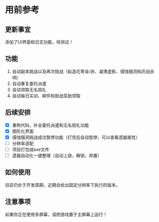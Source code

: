 # 用前参考

## 更新事宜

添加了UI界面和日志功能，待测试！

## 功能

1. 自动副本挑战以及再次挑战（拟造花萼金/赤、凝滞虚影、侵蚀隧洞和历战余响）
2. 自动重复委托派遣
3. 自动领取无名勋礼
4. 自动每日实训、邮件和助战奖励领取

## 后续安排

- [x] 重构代码，补全委托派遣和无名勋礼功能
- [x] 图形化界面
- [x] 侵蚀隧洞挑战成功暂停功能（打完后自动暂停，可以查看遗器属性）
- [ ] 分辨率适配
- [ ] 项目打包成exe文件
- [ ] 遗器自动化一键整理（自动上锁，解锁，弃置）

## 如何使用

目前仍处于开发周期，近期会给出固定分辨率下执行的版本。

## 注意事项

如果你正在使用多屏幕，请把游戏置于主屏幕上运行！